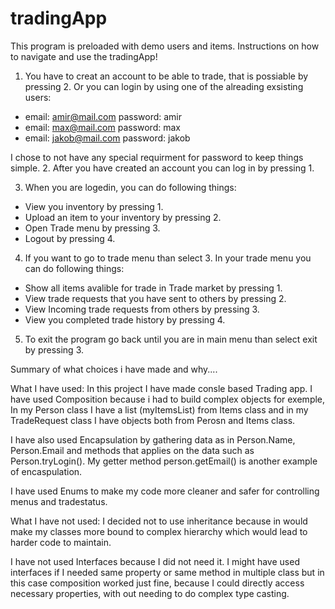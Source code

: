 # tradingApp
This program is preloaded with demo users and items.
Instructions on how to navigate and use the tradingApp!


1. You have to creat an account to be able to trade, that is possiable by pressing 2.
Or you can login by using one of the alreading exsisting users: 
- email: amir@mail.com   password: amir
- email: max@mail.com    password: max
- email: jakob@mail.com  password: jakob

I chose to not have any special requirment for password to keep things simple.
2. After you have created an account you can log in by pressing 1.

3. When you are logedin, you can do following things:
- View you inventory by pressing 1.
- Upload an item to your inventory by pressing 2.
- Open Trade menu by pressing 3.
- Logout by pressing 4.

4. If you want to go to trade menu than select 3.
In your trade menu you can do following things:
- Show all items avalible for trade in Trade market by pressing 1.
- View trade requests that you have sent to others by pressing 2.
- View Incoming trade requests from others by pressing 3. 
- View you completed trade history by pressing 4.

5. To exit the program go back until you are in main menu than select exit by pressing 3.








Summary of what choices i have made and why....

What I have used:
In this project I have  made consle based Trading app. I have used Composition because i had to build complex objects for exemple, In my Person class I have a list (myItemsList) from Items class and in my TradeRequest class I have objects both from Perosn and Items class. 

I have also used Encapsulation by gathering data as in Person.Name, Person.Email and methods that applies on the data such as Person.tryLogin(). My getter method person.getEmail() is another example of encaspulation.

I have used Enums to make my code more cleaner and safer for controlling menus and tradestatus.



What I have not used:
I decided not to use inheritance because in would make my classes more bound to complex hierarchy which would lead to harder code to maintain.

I have not used Interfaces because I did not need it. I might have used interfaces if I needed same property or same method in multiple class but in this case composition worked just fine, because I could directly access necessary properties, with out needing to do complex type casting.